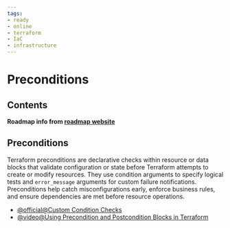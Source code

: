 ```yaml
---
tags:
- ready
- online
- terraform
- IaC
- infrastructure
---
```


# Preconditions

## Contents

__Roadmap info from [roadmap website](https://roadmap.sh/terraform/preconditions@DB-p_S4Ce4tDWF4wDiGSt)__

## Preconditions

Terraform preconditions are declarative checks within resource or data blocks that validate configuration or state before Terraform attempts to create or modify resources. They use condition arguments to specify logical tests and `error_message` arguments for custom failure notifications. Preconditions help catch misconfigurations early, enforce business rules, and ensure dependencies are met before resource operations.

* [@official@Custom Condition Checks](https://developer.hashicorp.com/terraform/language/values/outputs#custom-condition-checks)
* [@video@Using Precondition and Postcondition Blocks in Terraform](https://www.youtube.com/watch?v=55ZLu8tSnvk)
